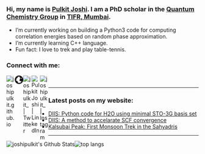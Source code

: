 ### Hi, my name is [Pulkit Joshi](https://joshipulkit.github.io). I am a PhD scholar in the [Quantum Chemistry Group](https://vkvoora.github.io) in [TIFR, Mumbai](https://main.tifr.res.in).

<!--**joshipulkit/joshipulkit** is a ✨ _special_ ✨ repository because its `README.md` (this file) appears on your GitHub profile.-->

- I’m currently working on building a Python3 code for computing correlation energies based on random phase approximation.
- I’m currently learning C++ language.
- Fun fact: I love to trek and play table-tennis.


### Connect with me:

[<img align="left" alt="joshipulkit.github.io" width="22px" src="https://cdn.jsdelivr.net/npm/simple-icons@3.4.0/icons/gmail.svg" />][email]
[<img align="left" alt="joshipulkit.github.io" width="22px" src="https://raw.githubusercontent.com/iconic/open-iconic/master/svg/globe.svg" />][website]
[<img align="left" alt="joshipulkit_ | Twitter" width="22px" src="https://cdn.jsdelivr.net/npm/simple-icons@v3/icons/twitter.svg" />][twitter]
[<img align="left" alt="Pulkit Joshi | LinkedIn" width="22px" src="https://cdn.jsdelivr.net/npm/simple-icons@v3/icons/linkedin.svg" />][linkedin]
[<img align="left" alt="joshipulkit_ | Instagram" width="22px" src="https://cdn.jsdelivr.net/npm/simple-icons@v3/icons/instagram.svg" />][instagram]

<br />

---

### Latest posts on my website: 

- [DIIS: Python code for H2O using minimal STO-3G basis set](https://joshipulkit.github.io/codes/diis-python-code/)
- [DIIS: A method to accelarate SCF convergence](https://joshipulkit.github.io/notes/diis/)
- [Kalsubai Peak: First Monsoon Trek in the Sahyadris](https://joshipulkit.github.io/blog/first-monsoon-trek-to-sahyadris/)

---

<img align="left" alt="joshipulkit's Github Stats" src="https://github-readme-stats.vercel.app/api?username=joshipulkit&show_icons=true&hide_border=true&count_private=true" />
<img alt="top langs" src="https://github-readme-stats.vercel.app/api/top-langs/?username=joshipulkit&hide_border=true">

[email]:mailto:pulkitjoshi896@gmail.com
[website]:https://joshipulkit.github.io
[twitter]:https://twitter.com/joshipulkit_
[linkedin]:https://www.linkedin.com/in/joshipulkit/
[instagram]:https://instagram.com/joshipulkit_